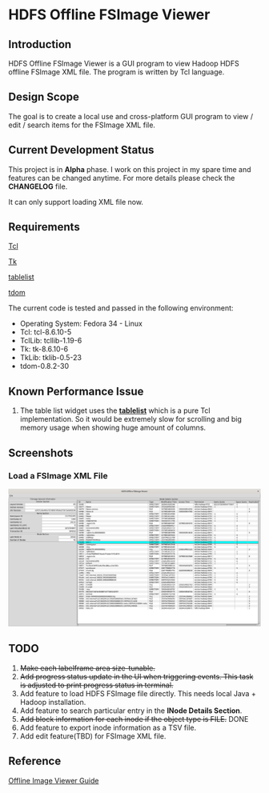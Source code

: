 # HDFS Offline FSImage Viewer

## Introduction

HDFS Offline FSImage Viewer is a GUI program to view Hadoop HDFS offline FSImage XML file. The program is written by Tcl language.

## Design Scope

The goal is to create a local use and cross-platform GUI program to view / edit / search items for the FSImage XML file.

## Current Development Status

This project is in **Alpha** phase. I work on this project in my spare time and features can be changed anytime. For more details please check the **CHANGELOG** file.

It can only support loading XML file now.

## Requirements

[Tcl](https://core.tcl-lang.org/tcl)

[Tk](https://core.tcl-lang.org/tk)

[tablelist](https://www.nemethi.de/tablelist/)

[tdom](http://www.tdom.org/)

The current code is tested and passed in the following environment:

* Operating System: Fedora 34 - Linux
* Tcl: tcl-8.6.10-5
* TclLib: tcllib-1.19-6
* Tk: tk-8.6.10-6
* TkLib: tklib-0.5-23
* tdom-0.8.2-30

## Known Performance Issue

1. The table list widget uses the **[tablelist](https://www.nemethi.de/tablelist/)** which is a pure Tcl implementation. So it would be extremely slow for scrolling and big memory usage when showing huge amount of columns.

## Screenshots

### Load a FSImage XML File

![](screenshots/load-fsimage-xml.png)

## TODO

1. ~~Make each labelframe area size-tunable.~~
2. ~~Add progress status update in the UI when triggering events. This task is adjusted to print progress status in terminal.~~
3. Add feature to load HDFS FSImage file directly. This needs local Java + Hadoop installation.
4. Add feature to search particular entry in the **INode Details Section**.
5. ~~Add block information for each inode if the object type is FILE.~~ DONE
6. Add feature to export inode information as a TSV file.
7. Add edit feature(TBD) for FSImage XML file.

## Reference

[Offline Image Viewer Guide](https://hadoop.apache.org/docs/current/hadoop-project-dist/hadoop-hdfs/HdfsImageViewer.html)
